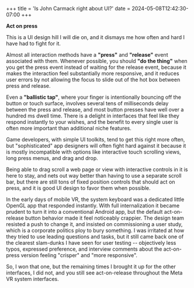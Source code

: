 +++
title = 'Is John Carmack right about UI?'
date = 2024-05-08T12:42:30-07:00
+++

**Act on press**

This is a UI design hill I will die on, and it dismays me how often and hard I have had to fight for it. 

Almost all interaction methods have a **"press"** and **"release"** event associated with them. Whenever possible, you should **"do the thing"** when you get the press event instead of waiting for the release event, because it makes the interaction feel substantially more responsive, and it reduces user errors by not allowing the focus to slide out of the hot box between press and release.

Even a **"ballistic tap"**, where your finger is intentionally bouncing off the button or touch surface, involves several tens of milliseconds delay between the press and release, and most button presses have well over a hundred ms dwell time. There is a delight in interfaces that feel like they respond instantly to your wishes, and the benefit to every single user is often more important than additional niche features.

Game developers, with simple UI toolkits, tend to get this right more often, but "sophisticated" app designers will often fight hard against it because it is mostly incompatible with options like interactive touch scrolling views, long press menus, and drag and drop.

Being able to drag scroll a web page or view with interactive controls in it is here to stay, and nets out way better than having to use a separate scroll bar, but there are still tons of fixed position controls that should act on press, and it is good UI design to favor them when possible.

In the early days of mobile VR, the system keyboard was a dedicated little OpenGL app that responded instantly. With full internalization it became prudent to turn it into a conventional Android app, but the default act-on-release button behavior made it feel noticeably crappier. The design team resisted a push to change it, and insisted on commissioning a user study, which is a corporate politics ploy to bury something. I was irritated at how they tried to use leading questions and tasks, but it still came back one of the clearest slam-dunks I have seen for user testing -- objectively less typos, expressed preference, and interview comments about the act-on-press version feeling "crisper" and "more responsive".

So, I won that one, but the remaining times I brought it up for the other interfaces, I did not, and you still see act-on-release throughout the Meta VR system interfaces.

